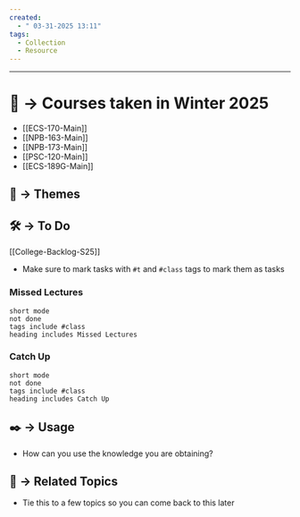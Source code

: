 ```yaml
---
created:
  - " 03-31-2025 13:11"
tags:
  - Collection
  - Resource
---
```


---


# 📗 -> Courses taken in Winter 2025
- [[ECS-170-Main]]
- [[NPB-163-Main]]
- [[NPB-173-Main]]
- [[PSC-120-Main]]
- [[ECS-189G-Main]]


## 📌 -> Themes



## 🛠️ -> To Do
[[College-Backlog-S25]]
- Make sure to mark tasks with `#t` and `#class` tags to mark them as tasks

### Missed Lectures
```tasks
short mode
not done
tags include #class
heading includes Missed Lectures
```
### Catch Up
```tasks
short mode
not done
tags include #class
heading includes Catch Up
```


## ✒️ -> Usage
- How can you use the knowledge you are obtaining?


## 🔗 -> Related Topics
- Tie this to a few topics so you can come back to this later

